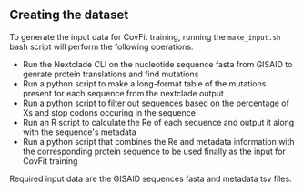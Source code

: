 ## Creating the dataset

To generate the input data for CovFit training, running the `make_input.sh` bash script will perform the following operations:

- Run the Nextclade CLI on the nucleotide sequence fasta from GISAID to genrate protein translations and find mutations
- Run a python script to make a long-format table of the mutations present for each sequence from the nextclade output
- Run a python script to filter out sequences based on the percentage of Xs and stop codons occuring in the sequence
- Run an R script to calculate the Re of each sequence and output it along with the sequence's metadata
- Run a python script that combines the Re and metadata information with the corresponding protein sequence to be used finally as the input for CovFit training

Required input data are the GISAID sequences fasta and metadata tsv files.
